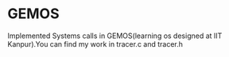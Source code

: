 # GEMOS
Implemented Systems calls in GEMOS(learning os designed at IIT Kanpur).You can find my work in tracer.c and tracer.h
